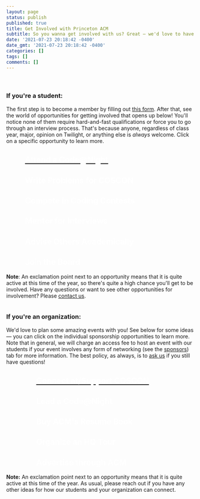 ```yaml
---
layout: page
status: publish
published: true
title: Get Involved with Princeton ACM
subtitle: So you wanna get involved with us? Great — we'd love to have you on board! 
date: '2021-07-23 20:18:42 -0400'
date_gmt: '2021-07-23 20:18:42 -0400'
categories: []
tags: []
comments: []
---
```


<div style="height: 20px"></div>

### **If you're a student:** 
The first step is to become a member by filling out <a href="https://forms.gle/7HcG9zUtD7wPj9Rc9">this form</a>. After that, see the world of opportunities for getting involved that opens up below! You'll notice none of them require hard-and-fast qualifications or force you to go through an interview process. That's because anyone, regardless of class year, major, opinion on Twilight, or anything else is <em>always</em> welcome. Click on a specific opportunity to learn more.

<div class="accordion-gallery" style="margin-left: 50px">
    <div class="options student-gallery">
        <a class="option active" style="--optionBackground:url(/images/code_at_night_4.png);" href="/code-at-night" data="/events/code-at-night">
            <div class="shadow"></div>
            <div class="label">
                <div class="icon">
                    <i class="fa fa-exclamation-circle"></i>
                </div>
                <div class="info">
                    <div class="main"><h2 style="color: white; font-weight: bold">Attend a Code@Night</h2></div>
                </div>
            </div>
        </a>
        <a class="option" style="--optionBackground:url(/images/COSCON_dark_background.png); background-position: 20px 15px" data="/announcements#coscon-writing-1">
            <div class="shadow"></div>
            <div class="label">
                <!-- <div class="icon">
                    <i class="fa fa-exclamation-circle"></i>
                </div> -->
                <div class="info">
                    <div class="main"><h2 style="color: white; font-weight: bold">Write Problems for COSCON</h2></div>
                </div>
            </div>
        </a>
        <a class="option" style="--optionBackground:url(/images/icpc_team.jpg); background-size: 580px 420px;" data="/events/icpc">
            <div class="shadow"></div>
            <div class="label">
                <div class="icon">
                    <i class="fa fa-exclamation-circle"></i>
                </div>
                <div class="info">
                    <div class="main"><h2 style="color: white; font-weight: bold">Compete in Coding Contests</h2></div>
                </div>
            </div>
        </a>
        <a class="option" style="--optionBackground:url(/images/interview_prep_cropped.png); background-size: 580px 420px;" data="/events/interview_prep">
            <div class="shadow"></div>
            <div class="label">
                <div class="icon">
                    <i class="fa fa-exclamation-circle"></i>
                </div>
                <div class="info">
                    <div class="main"><h2 style="color: white; font-weight: bold">Mentor for Interviews</h2></div>
                </div>
            </div>
        </a>
        <a class="option" style="--optionBackground:url(/images/advising_pizza.png); background-size: 580px 420px;" data="/events/advising">
            <div class="shadow"></div>
            <div class="label">
                <div class="icon">
                    <i class="fa fa-exclamation-circle"></i>
                </div>
                <div class="info">
                    <div class="main"><h2 style="color: white; font-weight: bold">Advise Others Academically</h2></div>
                </div>
            </div>
        </a>
        <a class="option" style="--optionBackground:url(/images/18-19-officers.jpg);" data="/officers">
            <div class="shadow"></div>
            <div class="label">
                <div class="icon">
                    <i class="fas fa-exclamation-circle"></i>
                </div>
                <div class="info">
                    <div class="main"><h2 style="color: white; font-weight: bold">Join the Board</h2></div>
                </div>
            </div>
        </a>
    </div>
</div>

**Note**: An exclamation point next to an opportunity means that it is quite active at this time of the year, so there's quite a high chance you'll get to be involved. Have any questions or want to see other opportunities for involvement? Please [contact us](/contact/index.html).

<div style="height: 1px"></div>

<a name="orgs"></a>
### **If you're an organization:** 
We'd love to plan some amazing events with you! See below for some ideas — you can click on the individual sponsorship opportunities to learn more. Note that in general, we will charge an access fee to host an event with our students if your event involves any form of networking (see the [sponsors](/sponsors/sponsor_info)) tab for more information. The best policy, as always, is to [ask us](/contact) if you still have questions!

<div class="accordion-gallery" style="margin-left: 80px">
    <div class="options org-gallery">
    <a class="option active" style="--optionBackground:url(/images/COSCON_white_background.png); background-size: 520px 330px" href="/events/coscon#sponsor" data="/events/coscon#sponsor">
        <div class="shadow"></div>
        <div class="label">
            <!-- <div class="icon">
                <i class="fas fa-exclamation-circle"></i>
            </div> -->
            <div class="info">
                <div class="main"><h2 style="color: white; font-weight: bold">Connect at/Support COSCON</h2></div>
            </div>
        </div>
    </a>
    <a class="option" style="--optionBackground:url(/images/code-at-night_logo_dark.png); background-size: contain" data="/events/code-at-night#sponsor">
        <div class="shadow"></div>
        <div class="label">
            <div class="icon">
                <i class="fas fa-exclamation-circle"></i>
            </div>
            <div class="info">
                <div class="main"><h2 style="color: white; font-weight: bold">Lead a Code@Night</h2></div>
            </div>
        </div>
    </a>
    <a class="option" style="--optionBackground:url(/images/resume.jpg); background-size: 590px 420px;" data="/sponsors/sponsor_info#resume">
        <div class="shadow"></div>
        <div class="label">
            <div class="icon">
                <i class="fas fa-exclamation-circle"></i>
            </div>
            <div class="info">
                <div class="main"><h2 style="color: white; font-weight: bold">Buy ACM's Resume Book</h2></div>
            </div>
        </div>
    </a>
    <a class="option" style="--optionBackground:url(/images/nyc.jpg); background-size: 590px 420px;" data="/sponsors/sponsor_info#hq">
        <div class="shadow"></div>
        <div class="label">
            <!-- <div class="icon">
                <i class="fas fa-exclamation-circle"></i>
            </div> -->
            <div class="info">
                <div class="main"><h2 style="color: white; font-weight: bold">Organize an HQ Tour</h2></div>
            </div>
        </div>
    </a>
    <a class="option" style="--optionBackground:url(/images/code_at_night_3.png);" data="/sponsors/sponsor_info#advertising">
        <div class="shadow"></div>
        <div class="label">
            <div class="icon">
                <i class="fas fa-exclamation-circle"></i>
            </div>
            <div class="info">
                <div class="main"><h2 style="color: white; font-weight: bold">Advertise through ACM</h2></div>
            </div>
        </div>
    </a>
    </div>
</div>

**Note:** An exclamation point next to an opportunity means that it is quite active at this time of the year. As usual, please reach out if you have any other ideas for how our students and your organization can connect.
